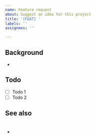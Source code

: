 ```yaml
---
name: Feature request
about: Suggest an idea for this project
title: '[FEAT] '
labels: ''
assignees: ''

---
```


## Background
- 

## Todo
- [ ] Todo 1
- [ ] Todo 2

## See also
- #
